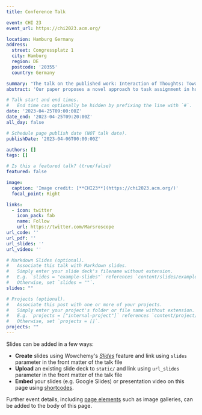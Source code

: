 ```yaml
---
title: Conference Talk

event: CHI 23
event_url: https://chi2023.acm.org/

location: Hamburg Germany
address:
  street: Congressplatz 1
  city: Hamburg
  region: DE
  postcode: '20355'
  country: Germany

summary: "The talk on the published work: Interaction of Thoughts: Towards Mediating Task Assignment in Human-AI Cooperation with a Capability-Aware Shared Mental Model."
abstract: 'Our paper proposes a novel approach to task assignment in human-AI cooperation, utilizing the capability-aware shared mental model with the unified form of tuples to represent task-specific capabilities of both human and AI. Results from our user study show that this approach improves accuracy and time efficiency while facilitating better understanding of each team member's capabilities.'

# Talk start and end times.
#   End time can optionally be hidden by prefixing the line with `#`.
date: '2023-04-25T09:00:00Z'
date_end: '2023-04-25T09:20:00Z'
all_day: false

# Schedule page publish date (NOT talk date).
publishDate: '2023-04-06T00:00:00Z'

authors: []
tags: []

# Is this a featured talk? (true/false)
featured: false

image:
  caption: 'Image credit: [**CHI23**](https://chi2023.acm.org/)'
  focal_point: Right

links:
  - icon: twitter
    icon_pack: fab
    name: Follow
    url: https://twitter.com/Marsroscope
url_code: ''
url_pdf: ''
url_slides: ''
url_video: ''

# Markdown Slides (optional).
#   Associate this talk with Markdown slides.
#   Simply enter your slide deck's filename without extension.
#   E.g. `slides = "example-slides"` references `content/slides/example-slides.md`.
#   Otherwise, set `slides = ""`.
slides: ""

# Projects (optional).
#   Associate this post with one or more of your projects.
#   Simply enter your project's folder or file name without extension.
#   E.g. `projects = ["internal-project"]` references `content/project/deep-learning/index.md`.
#   Otherwise, set `projects = []`.
projects: ""
---
```


Slides can be added in a few ways:

- **Create** slides using Wowchemy's [_Slides_](https://wowchemy.com/docs/managing-content/#create-slides) feature and link using `slides` parameter in the front matter of the talk file
- **Upload** an existing slide deck to `static/` and link using `url_slides` parameter in the front matter of the talk file
- **Embed** your slides (e.g. Google Slides) or presentation video on this page using [shortcodes](https://wowchemy.com/docs/writing-markdown-latex/).

Further event details, including [page elements](https://wowchemy.com/docs/writing-markdown-latex/) such as image galleries, can be added to the body of this page.
